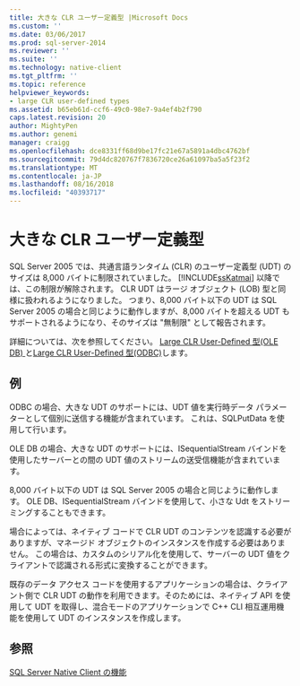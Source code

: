 ```yaml
---
title: 大きな CLR ユーザー定義型 |Microsoft Docs
ms.custom: ''
ms.date: 03/06/2017
ms.prod: sql-server-2014
ms.reviewer: ''
ms.suite: ''
ms.technology: native-client
ms.tgt_pltfrm: ''
ms.topic: reference
helpviewer_keywords:
- large CLR user-defined types
ms.assetid: b65eb61d-ccf6-49c0-98e7-9a4ef4b2f790
caps.latest.revision: 20
author: MightyPen
ms.author: genemi
manager: craigg
ms.openlocfilehash: dce8331ff68d9be17fc21e67a5891a4dbc4762bf
ms.sourcegitcommit: 79d4dc820767f7836720ce26a61097ba5a5f23f2
ms.translationtype: MT
ms.contentlocale: ja-JP
ms.lasthandoff: 08/16/2018
ms.locfileid: "40393717"
---
```

# <a name="large-clr-user-defined-types"></a>大きな CLR ユーザー定義型
  SQL Server 2005 では、共通言語ランタイム (CLR) のユーザー定義型 (UDT) のサイズは 8,000 バイトに制限されていました。 [!INCLUDE[ssKatmai](../../../includes/sskatmai-md.md)] 以降では、この制限が解除されます。 CLR UDT はラージ オブジェクト (LOB) 型と同様に扱われるようになりました。 つまり、8,000 バイト以下の UDT は SQL Server 2005 の場合と同じように動作しますが、8,000 バイトを超える UDT もサポートされるようになり、そのサイズは "無制限" として報告されます。  
  
 詳細については、次を参照してください。 [Large CLR User-Defined 型&#40;OLE DB&#41; ](../ole-db/large-clr-user-defined-types-ole-db.md)と[Large CLR User-Defined 型&#40;ODBC&#41;](../odbc/large-clr-user-defined-types-odbc.md)します。  
  
## <a name="use-cases"></a>例  
 ODBC の場合、大きな UDT のサポートには、UDT 値を実行時データ パラメーターとして個別に送信する機能が含まれています。 これは、SQLPutData を使用して行います。  
  
 OLE DB の場合、大きな UDT のサポートには、ISequentialStream バインドを使用したサーバーとの間の UDT 値のストリームの送受信機能が含まれています。  
  
 8,000 バイト以下の UDT は SQL Server 2005 の場合と同じように動作します。 OLE DB、ISequentialStream バインドを使用して、小さな Udt をストリーミングすることもできます。  
  
 場合によっては、ネイティブ コードで CLR UDT のコンテンツを認識する必要がありますが、マネージド オブジェクトのインスタンスを作成する必要はありません。 この場合は、カスタムのシリアル化を使用して、サーバーの UDT 値をクライアントで認識される形式に変換することができます。  
  
 既存のデータ アクセス コードを使用するアプリケーションの場合は、クライアント側で CLR UDT の動作を利用できます。そのためには、ネイティブ API を使用して UDT を取得し、混合モードのアプリケーションで C++ CLI 相互運用機能を使用して UDT のインスタンスを作成します。  
  
## <a name="see-also"></a>参照  
 [SQL Server Native Client の機能](sql-server-native-client-features.md)  
  
  
